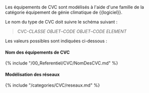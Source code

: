 Les équipements de CVC sont modélisés à l'aide d'une famille de la catégorie équipement de génie climatique de {{logiciel}}.

Le nom du type de CVC  doit suivre le schéma suivant :

> CVC-_CLASSE OBJET_–_CODE OBJET_–_CODE ELEMENT_

Les valeurs possibles sont indiquées ci-dessous :

#### Nom des équipements de CVC

{% include "/00_Referentiel/CVC/NomDesCVC.md" %}

#### Modélisation des réseaux

{% include "/categories/CVC/reseaux.md" %}